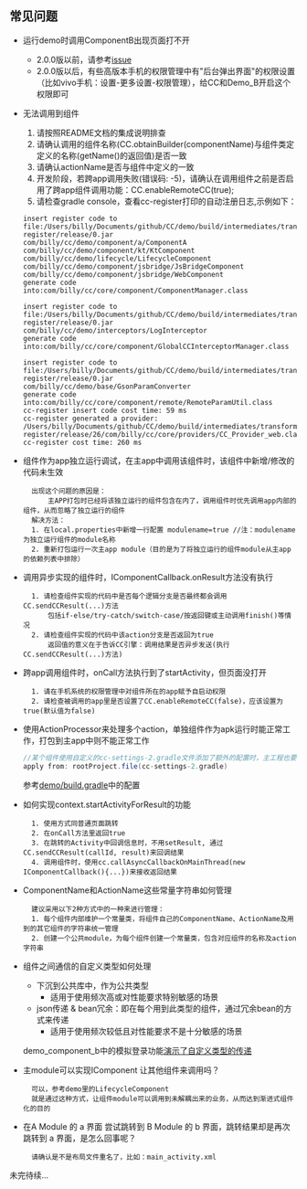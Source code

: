
## 常见问题

- 运行demo时调用ComponentB出现页面打不开

	- 2.0.0版以前，请参考[issue](https://github.com/luckybilly/CC/issues/5)
	- 2.0.0版以后，有些高版本手机的权限管理中有"后台弹出界面"的权限设置（比如vivo手机：设置-更多设置-权限管理），给CC和Demo_B开启这个权限即可


- 无法调用到组件
    
    1. 请按照README文档的集成说明排查
    2. 请确认调用的组件名称(CC.obtainBuilder(componentName)与组件类定定义的名称(getName()的返回值)是否一致
    3. 请确认actionName是否与组件中定义的一致
    4. 开发阶段，若跨app调用失败(错误码: -5)，请确认在调用组件之前是否启用了跨app组件调用功能：CC.enableRemoteCC(true);
    5. 请检查gradle console，查看cc-register打印的自动注册日志,示例如下：
    ```
    insert register code to file:/Users/billy/Documents/github/CC/demo/build/intermediates/transforms/cc-register/release/0.jar
    com/billy/cc/demo/component/a/ComponentA
    com/billy/cc/demo/component/kt/KtComponent
    com/billy/cc/demo/lifecycle/LifecycleComponent
    com/billy/cc/demo/component/jsbridge/JsBridgeComponent
    com/billy/cc/demo/component/jsbridge/WebComponent
    generate code into:com/billy/cc/core/component/ComponentManager.class
    
    insert register code to file:/Users/billy/Documents/github/CC/demo/build/intermediates/transforms/cc-register/release/0.jar
    com/billy/cc/demo/interceptors/LogInterceptor
    generate code into:com/billy/cc/core/component/GlobalCCInterceptorManager.class
    
    insert register code to file:/Users/billy/Documents/github/CC/demo/build/intermediates/transforms/cc-register/release/0.jar
    com/billy/cc/demo/base/GsonParamConverter
    generate code into:com/billy/cc/core/component/remote/RemoteParamUtil.class
    cc-register insert code cost time: 59 ms
    cc-register generated a provider: /Users/billy/Documents/github/CC/demo/build/intermediates/transforms/cc-register/release/26/com/billy/cc/core/providers/CC_Provider_web.class
    cc-register cost time: 260 ms

    ```

- 组件作为app独立运行调试，在主app中调用该组件时，该组件中新增/修改的代码未生效


        出现这个问题的原因是：
            主APP打包时已经将该独立运行的组件包含在内了，调用组件时优先调用app内部的组件，从而忽略了独立运行的组件
        解决方法：
        1. 在local.properties中新增一行配置 modulename=true //注：modulename为独立运行组件的module名称
        2. 重新打包运行一次主app module（目的是为了将独立运行的组件module从主app的依赖列表中排除）

- 调用异步实现的组件时，IComponentCallback.onResult方法没有执行


        1. 请检查组件实现的代码中是否每个逻辑分支是否最终都会调用CC.sendCCResult(...)方法
            包括if-else/try-catch/switch-case/按返回键或主动调用finish()等情况
        2. 请检查组件实现的代码中该action分支是否返回为true 
            返回值的意义在于告诉CC引擎：调用结果是否异步发送(执行CC.sendCCResult(...)方法)
        
- 跨app调用组件时，onCall方法执行到了startActivity，但页面没打开

    
        1. 请在手机系统的权限管理中对组件所在的app赋予自启动权限
        2. 请检查被调用的app里是否设置了CC.enableRemoteCC(false)，应该设置为true(默认值为false)

- 使用ActionProcessor来处理多个action，单独组件作为apk运行时能正常工作，打包到主app中则不能正常工作

    ```groovy
    //某个组件使用自定义的cc-settings-2.gradle文件添加了额外的配置时，主工程也要使用相同的gradle文件
    apply from: rootProject.file(cc-settings-2.gradle)
    ```
    参考[demo/build.gradle](https://github.com/luckybilly/CC/blob/master/demo/build.gradle)中的配置

- 如何实现context.startActivityForResult的功能

    
        1. 使用方式同普通页面跳转
        2. 在onCall方法里返回true
        3. 在跳转的Activity中回调信息时，不用setResult, 通过CC.sendCCResult(callId, result)来回调结果
        4. 调用组件时，使用cc.callAsyncCallbackOnMainThread(new IComponentCallback(){...})来接收返回结果
        
- ComponentName和ActionName这些常量字符串如何管理
	
	
		建议采用以下2种方式中的一种来进行管理：
		1. 每个组件内部维护一个常量类，将组件自己的ComponentName、ActionName及用到的其它组件的字符串统一管理
		2. 创建一个公共module，为每个组件创建一个常量类，包含对应组件的名称及action字符串

- 组件之间通信的自定义类型如何处理
    - 下沉到公共库中，作为公共类型
        - 适用于使用频次高或对性能要求特别敏感的场景
    - json传递 & bean冗余：即在每个用到此类型的组件，通过冗余bean的方式来传递
        - 适用于使用频次较低且对性能要求不是十分敏感的场景
        
    demo_component_b中的模拟登录功能[演示了自定义类型的传递](../demo_component_b/src/main/java/com/billy/cc/demo/component/b/LoginActivity.java#L89:20)
   
- 主module可以实现IComponent 让其他组件来调用吗？


        可以，参考demo里的LifecycleComponent
        就是通过这种方式，让组件module可以调用到未解耦出来的业务，从而达到渐进式组件化的目的
        
- 在A Module 的 a 界面 尝试跳转到 B Module 的 b 界面，跳转结果却是再次跳转到 a 界面，是怎么回事呢？
    
    
        请确认是不是布局文件重名了，比如：main_activity.xml
        
未完待续...
